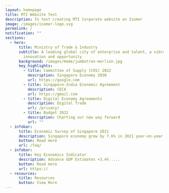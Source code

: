 ```yaml
---
layout: homepage
title: MTI Website Test
description: To test creating MTI Corporate website on Isomer
image: /images/isomer-logo.svg
permalink: /
notification: ""
sections:
  - hero:
      title: Ministry of Trade & Industry
      subtitle: A leading global city of enterprise and talent, a vibrant nation of
        innovation and opportunity
      background: /images/Home/jumbotron-merlion.jpg
      key_highlights:
        - title: Committee of Supply (COS) 2022
          description: Singapore Economy 2030
          url: https://google.com
        - title: Singapore-India Economic Agreement
          description: CECA
          url: https://gmail.com
        - title: Digital Economy Agreements
          description: Digital Trade
          url: /privacy/
        - title: Budget 2022
          description: Charting our new way forward
          url: ""
  - infobar:
      title: Economic Survey of Singapore 2021
      description: Singapore economy grew by 7.6% in 2021 year-on-year
      button: Read more
      url: /faq/
  - infobar:
      title: Key Economics Indicator
      description: Advance GDP Estimates +3.4% ....
      button: Read more
      url: https://
  - resources:
      title: Resources
      button: View More
---
```

